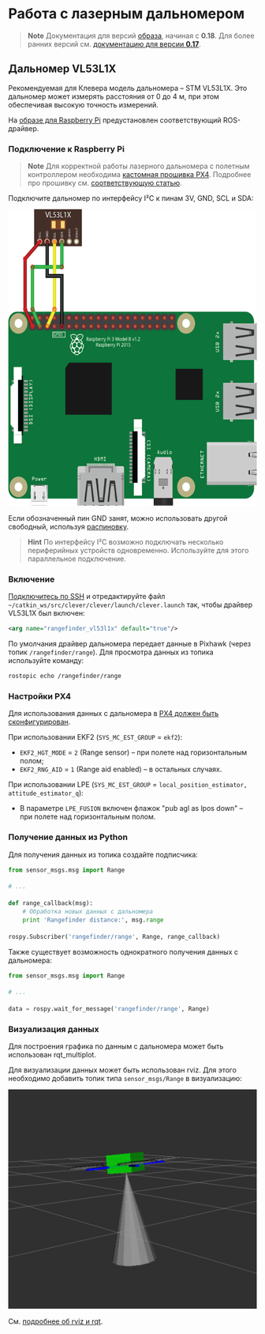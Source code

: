 # Работа с лазерным дальномером

> **Note** Документация для версий [образа](image.md), начиная с **0.18**. Для более ранних версий см. [документацию для версии **0.17**](https://github.com/CopterExpress/clover/blob/v0.17/docs/ru/laser.md).

## Дальномер VL53L1X

Рекомендуемая для Клевера модель дальномера – STM VL53L1X. Это дальномер может измерять расстояния от 0 до 4 м, при этом обеспечивая высокую точность измерений.

На [образе для Raspberry Pi](image.md) предустановлен соответствующий ROS-драйвер.

### Подключение к Raspberry Pi

> **Note** Для корректной работы лазерного дальномера с полетным контроллером необходима <a id="download-firmware" href="https://github.com/CopterExpress/Firmware/releases">кастомная прошивка PX4</a>. Подробнее про прошивку см. [соответствующую статью](firmware.md).

<script type="text/javascript">
    fetch('https://api.github.com/repos/CopterExpress/Firmware/releases').then(res => res.json()).then(function(data) {
        for (let release of data) {
            if (!release.prerelease && !release.draft && release.tag_name.includes('-clever.')) {
                document.querySelector('#download-firmware').href = release.html_url;
                return;
            }
        }
    });
</script>

Подключите дальномер по интерфейсу I²C к пинам 3V, GND, SCL и SDA:

<img src="../assets/raspberry-vl53l1x.png" alt="Подключение VL53L1X" height=600>

Если обозначенный пин GND занят, можно использовать другой свободный, используя [распиновку](https://pinout.xyz).

> **Hint** По интерфейсу I²C возможно подключать несколько периферийных устройств одновременно. Используйте для этого параллельное подключение.

### Включение

[Подключитесь по SSH](ssh.md) и отредактируйте файл `~/catkin_ws/src/clever/clever/launch/clever.launch` так, чтобы драйвер VL53L1X был включен:

```xml
<arg name="rangefinder_vl53l1x" default="true"/>
```

По умолчания драйвер дальномера передает данные в Pixhawk (через топик `/rangefinder/range`). Для просмотра данных из топика используйте команду:

```bash
rostopic echo /rangefinder/range
```

### Настройки PX4

Для использования данных с дальномера в [PX4 должен быть сконфигурирован](px4_parameters.md).

При использовании EKF2 (`SYS_MC_EST_GROUP` = `ekf2`):

* `EKF2_HGT_MODE` = `2` (Range sensor) – при полете над горизонтальным полом;
* `EKF2_RNG_AID` = `1` (Range aid enabled) – в остальных случаях.

При использовании LPE (`SYS_MC_EST_GROUP` = `local_position_estimator, attitude_estimator_q`):

* В параметре `LPE_FUSION` включен флажок "pub agl as lpos down" – при полете над горизонтальным полом.

### Получение данных из Python

Для получения данных из топика создайте подписчика:

```python
from sensor_msgs.msg import Range

# ...

def range_callback(msg):
    # Обработка новых данных с дальномера
    print 'Rangefinder distance:', msg.range

rospy.Subscriber('rangefinder/range', Range, range_callback)
```

Также существует возможность однократного получения данных с дальномера:

```python
from sensor_msgs.msg import Range

# ...

data = rospy.wait_for_message('rangefinder/range', Range)
```

### Визуализация данных

Для построения графика по данным с дальномера может быть использован rqt_multiplot.

Для визуализации данных может быть использован rviz. Для этого необходимо добавить топик типа `sensor_msgs/Range` в визуализацию:

<img src="../assets/rviz-range.png" alt="Range в rviz">

См. [подробнее об rviz и rqt](rviz.md).

<!--
### Подключение к Pixhawk / Pixracer

Поддержка дальномера VL53L1X пока не реализована в прошивке PX4 (по состоянию на версию *1.8.2*).
-->
